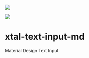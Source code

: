 <a href="https://nodei.co/npm/xtal-text-input-md/"><img src="https://nodei.co/npm/xtal-text-input-md.png"></a>

<img src="https://badgen.net/bundlephobia/minzip/xtal-text-input-md">

# xtal-text-input-md
Material Design Text Input
